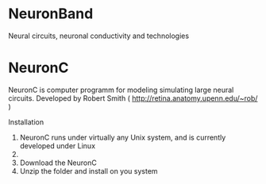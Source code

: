 # NeuronBand
Neural circuits, neuronal conductivity and technologies


# NeuronC
NeuronC is computer programm for modeling simulating large neural circuits.
Developed by Robert Smith ( http://retina.anatomy.upenn.edu/~rob/ )

Installation

1. NeuronC runs under virtually any Unix system, and is currently developed under Linux
2. <li>Download the NeuronC <a href="http://vrc.med.upenn.edu/files/nc.tgz"> </a> </li>
3. Unzip the folder and install on you system
